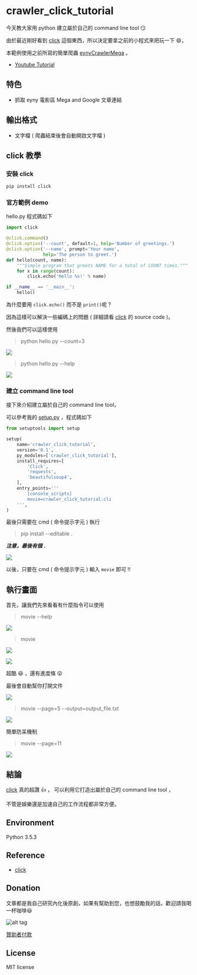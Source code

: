 # crawler_click_tutorial

今天教大家用 python 建立屬於自己的 command line tool :smirk:

由於最近剛好看到  [click](http://click.pocoo.org) 這個東西，所以決定要拿之前的小程式來把玩一下 :smile:，

本範例使用之前所寫的簡單爬蟲 [eynyCrawlerMega](https://github.com/twtrubiks/eynyCrawlerMega) 。

* [Youtube Tutorial](https://youtu.be/6b2iEg3J8ak)

## 特色

* 抓取 eyny 電影區 Mega and Google 文章連結

## 輸出格式

* 文字檔 ( 爬蟲結束後會自動開啟文字檔 )

## click 教學

### 安裝 click

```python
pip install click
```

### 官方範例 demo

hello.py 程式碼如下

```python
import click

@click.command()
@click.option('--count', default=1, help='Number of greetings.')
@click.option('--name', prompt='Your name',
              help='The person to greet.')
def hello(count, name):
    """Simple program that greets NAME for a total of COUNT times."""
    for x in range(count):
        click.echo('Hello %s!' % name)

if __name__ == '__main__':
    hello()
```

為什麼要用 `click.echo()` 而不是 `print()`呢 ?

 因為這樣可以解決一些編碼上的問題 ( 詳細請看 [click](http://click.pocoo.org) 的 source code )。

然後我們可以這樣使用

> python hello.py --count=3

![](http://i.imgur.com/qvRWy5f.png)

>python hello.py --help

![](http://i.imgur.com/7By9mnp.png)

### 建立 command line tool

接下來介紹建立屬於自己的 command line tool，

可以參考我的 [setup.py](https://github.com/twtrubiks/crawler_click_tutorial/blob/master/setup.py) ，程式碼如下

```python
from setuptools import setup

setup(
    name='crawler_click_tutorial',
    version='0.1',
    py_modules=['crawler_click_tutorial'],
    install_requires=[
        'Click',
        'requests',
        'beautifulsoup4',
    ],
    entry_points='''
        [console_scripts]
        movie=crawler_click_tutorial:cli
    ''',
)

```

最後只需要在 cmd ( 命令提示字元 ) 執行

> pip install --editable .

***注意，最後有個  `.`***

![](http://i.imgur.com/aHSERyT.png)

以後，只要在 cmd ( 命令提示字元 )  輸入 `movie` 即可 !!

## 執行畫面

首先，讓我們先來看看有什麼指令可以使用

> movie --help

![](http://i.imgur.com/kH6D5lE.png)

> movie

![](http://i.imgur.com/XxixGcf.png)

![](http://i.imgur.com/T7gaYmf.png)

超酷 :satisfied: ，還有進度條 :open_mouth:

最後會自動幫你打開文件

![](http://i.imgur.com/fpDRbza.png)

> movie --page=5 --output=output_file.txt

![](http://i.imgur.com/8BgbudN.png)

簡單防呆機制

> movie --page=11

![](http://i.imgur.com/qy9zDPd.png)

## 結論

[click](http://click.pocoo.org) 真的超讚 :thumbsup: ，
可以利用它打造出屬於自己的  command line tool ，

不管是娛樂還是加速自己的工作流程都非常方便。

## Environment

Python 3.5.3

## Reference

* [click](http://click.pocoo.org)

## Donation

文章都是我自己研究內化後原創，如果有幫助到您，也想鼓勵我的話，歡迎請我喝一杯咖啡:laughing:

![alt tag](https://i.imgur.com/LRct9xa.png)

[贊助者付款](https://payment.opay.tw/Broadcaster/Donate/9E47FDEF85ABE383A0F5FC6A218606F8)

## License

MIT license
